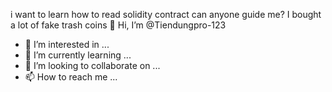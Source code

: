 i want to learn how to read solidity contract can anyone guide me?  I bought a lot of fake trash coins 👋 Hi, I’m @Tiendungpro-123
- 👀 I’m interested in ...
- 🌱 I’m currently learning ...
- 💞️ I’m looking to collaborate on ...
- 📫 How to reach me ...

<!---
Tiendungpro-123/Tiendungpro-123 is a ✨ special ✨ repository because its `README.md` (this file) appears on your GitHub profile.
You can click the Preview link to take a look at your changes.
--->
